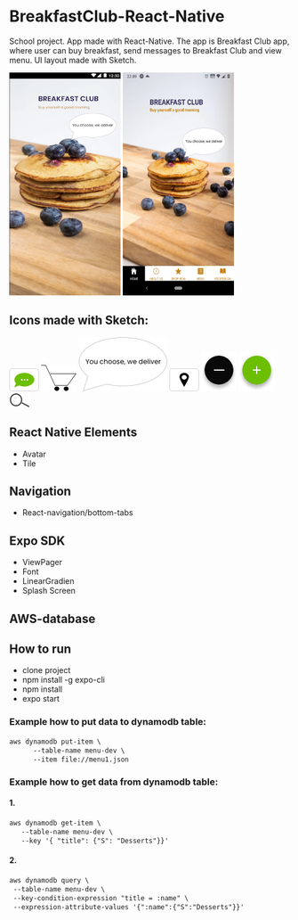 # BreakfastClub-React-Native

School project. App made with React-Native. The app is Breakfast Club app, where user can buy breakfast, send messages to Breakfast Club and view menu.
UI layout made with Sketch.


<img src="mainpageui.png" alt="drawing" width="200" height="400"/> <img src="main2.jpg" alt="drawing" width="200" height="400"/>


## Icons made with Sketch:

![icon](contact2.png)
![icon](CART12png.png)
![icon](Group.png)
![icon](location2.png)
![icon](minusbutton.png)
![icon](plusbutton.png)
![icon](search.png)

## React Native Elements
- Avatar
- Tile

## Navigation
- React-navigation/bottom-tabs

## Expo SDK
- ViewPager
- Font
- LinearGradien
- Splash Screen

## AWS-database

## How to run
- clone project
- npm install -g expo-cli
- npm install
- expo start

### Example how to put data to dynamodb table:
````shell script
aws dynamodb put-item \
      --table-name menu-dev \
      --item file://menu1.json
````

### Example how to get data from dynamodb table:

#### 1.
      
````shell script
aws dynamodb get-item \
   --table-name menu-dev \
   --key '{ "title": {"S": "Desserts"}}'
````
 
 #### 2.
   
```shell script
aws dynamodb query \
 --table-name menu-dev \
 --key-condition-expression "title = :name" \
 --expression-attribute-values '{":name":{"S":"Desserts"}}'
```         

